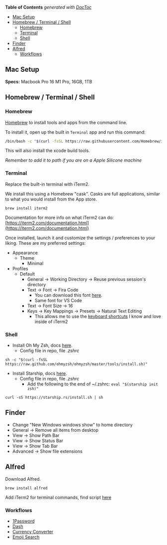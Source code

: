 <!-- START doctoc generated TOC please keep comment here to allow auto update -->
<!-- DON'T EDIT THIS SECTION, INSTEAD RE-RUN doctoc TO UPDATE -->
**Table of Contents**  *generated with [DocToc](https://github.com/thlorenz/doctoc)*

- [Mac Setup](#mac-setup)
- [Homebrew / Terminal / Shell](#homebrew--terminal--shell)
  - [Homebrew](#homebrew)
  - [Terminal](#terminal)
  - [Shell](#shell)
- [Finder](#finder)
- [Alfred](#alfred)
  - [Workflows](#workflows)

<!-- END doctoc generated TOC please keep comment here to allow auto update -->

## Mac Setup

**Specs:** Macbook Pro 16 M1 Pro, 16GB, 1TB

## Homebrew / Terminal / Shell

### Homebrew

[Homebrew](https://brew.sh/) to install tools and apps from the command line.

To install it, open up the built in `Terminal` app and run this command:

```sh
/bin/bash -c "$(curl -fsSL https://raw.githubusercontent.com/Homebrew/install/HEAD/install.sh)"
```

This will also install the xcode build tools.

_Remember to add it to path if you are on a Apple Silicone machine_

### Terminal

Replace the built-in terminal with iTerm2.

We install this using a Homebrew "cask". Casks are full applications, similar to what you would install from the App store.

```
brew install iterm2
```

Documentation for more info on what iTerm2 can do: [https://iterm2.com/documentation.html](https://iterm2.com/documentation.html)

Once installed, launch it and customize the settings / preferences to your liking. These are my preferred settings:

* Appearance
  * Theme
    * Minimal
* Profiles
  * Default
    * General -> Working Directory -> Reuse previous session's directory
    * Text -> Font -> Fira Code
      * You can download this font [here](https://github.com/tonsky/FiraCode).
      * Same font for VS Code
    * Text -> Font Size -> 16
    * Keys -> Key Mappings -> Presets -> Natural Text Editing
      * This allows me to use the [keyboard shortcuts](https://gist.github.com/w3cj/022081eda22081b82c52) I know and love inside of iTerm2

### Shell

* Install Oh My Zsh, docs [here](https://github.com/ohmyzsh/ohmyzsh/wiki).
  * Config file in repo, file _.zshrc_

```
sh -c "$(curl -fsSL https://raw.github.com/ohmyzsh/ohmyzsh/master/tools/install.sh)"
```

* Install Starship, docs [here](https://starship.rs/config/).
  * Config file in repo, file _.zshrc_
	* Add the following to the end of ~/.zshrc: ```eval "$(starship init zsh)"```
	
```
curl -sS https://starship.rs/install.sh | sh
```

## Finder

* Change "New Windows windows show" to home directory
* General -> Remove all items from desktop
* View -> Show Path Bar
* View -> Show Status Bar
* View -> Show Tab Bar
* Advanced -> Show file extensions

## Alfred

Download Alfred.

```
brew install alfred
```

Add iTerm2 for terminal commands, find script [here](https://github.com/vitorgalvao/custom-alfred-iterm-scripts)

### Workflows

* [1Password](https://github.com/alfredapp/1password-workflow#readme)
* [Dash](https://github.com/Kapeli/Dash-Alfred-Workflow)
* [Currency Converter](https://github.com/sqren/alfred-currency)
* [Emoji Search](https://github.com/jsumners/alfred-emoji)